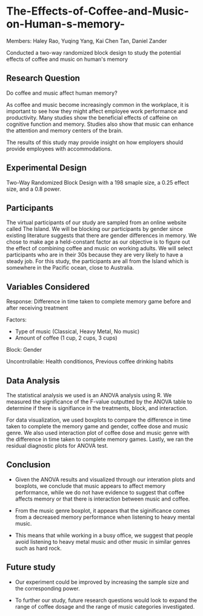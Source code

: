 # The-Effects-of-Coffee-and-Music-on-Human-s-memory-

Members: Haley Rao, Yuqing Yang, Kai Chen Tan, Daniel Zander

Conducted a two-way randomized block design to study the potential effects of coffee and music on human's memory

## Research Question

Do coffee and music affect human memory?


As coffee and music become increasingly common in the workplace, it is important to see how they might affect employee work performance and productivity. Many studies show the beneficial effects of caffeine on cognitive function and memory. Studies also show that music can enhance the attention and memory centers of the brain.

The results of this study may provide insight on how employers should provide employees with accommodations.

## Experimental Design

Two-Way Randomized Block Design with a 198 smaple size, a 0.25 effect size, and a 0.8 power.

## Participants

The virtual participants of our study are sampled from an online website called The Island. We will be blocking our participants by gender since existing literature suggests that there are gender differences in memory. We chose to make age a held-constant factor as our objective is to figure out the effect of combining coffee and music on working adults. We will select participants who are in their 30s because they are very likely to have a steady job. For this study, the participants are all from the Island which is somewhere in the Pacific ocean, close to Australia.

## Variables Considered

Response: Difference in time taken to complete memory game before and after receiving treatment 

Factors: 
- Type of music (Classical, Heavy Metal, No music)
- Amount of coffee (1 cup, 2 cups, 3 cups)

Block: Gender

Uncontrollable: Health conditionos, Previous coffee drinking habits

## Data Analysis

The statistical analysis we used is an ANOVA analysis using R. We measured the significance of the F-value outputted by the ANOVA table to determine if there is signifiance in the treatments, block, and interaction. 

For data visualization, we used boxplots to compare the difference in time taken to complete the memory game and gender, coffee dose and music genre. We also used interaction plot of coffee dose and music genre with the difference in time taken to complete memory games. Lastly, we ran the residual diagnostic plots for ANOVA test. 

## Conclusion

- Given the ANOVA results and visualized through our interation plots and boxplots, we conclude that music appears to affect memory performance, while we do not have evidence to suggest that coffee affects memory or that there is interaction between music and coffee. 

- From the music genre boxplot, it appears that the siginificance comes from a decreased memory performance when listening to heavy mental music. 

- This means that while working in a busy office, we suggest that people avoid listening to heavy metal music and other music in similar genres such as hard rock. 

## Future study

- Our experiment could be improved by increasing the sample size and the corresponding power. 

- To further our study, future research questions would look to expand the range of coffee dosage and the range of music categories investigated. 
